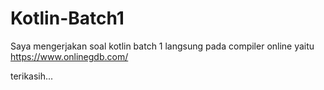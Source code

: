 # Kotlin-Batch1

Saya mengerjakan soal kotlin batch 1 
langsung pada compiler online
yaitu  https://www.onlinegdb.com/


terikasih...

